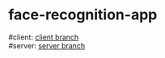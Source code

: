 # face-recognition-app
#client: [client branch](https://github.com/seregskupow/face-recognition-app/tree/migrate-nextjs)  
#server: [server branch](https://github.com/seregskupow/face-recognition-app/tree/nestjs-server) 
